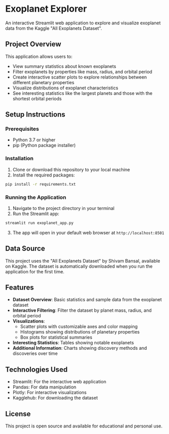 # Exoplanet Explorer

An interactive Streamlit web application to explore and visualize exoplanet data from the Kaggle "All Exoplanets Dataset".

## Project Overview

This application allows users to:
- View summary statistics about known exoplanets
- Filter exoplanets by properties like mass, radius, and orbital period
- Create interactive scatter plots to explore relationships between different planetary properties
- Visualize distributions of exoplanet characteristics
- See interesting statistics like the largest planets and those with the shortest orbital periods

## Setup Instructions

### Prerequisites

- Python 3.7 or higher
- pip (Python package installer)

### Installation

1. Clone or download this repository to your local machine
2. Install the required packages:

```bash
pip install -r requirements.txt
```

### Running the Application

1. Navigate to the project directory in your terminal
2. Run the Streamlit app:

```bash
streamlit run exoplanet_app.py
```

3. The app will open in your default web browser at `http://localhost:8501`

## Data Source

This project uses the "All Exoplanets Dataset" by Shivam Bansal, available on Kaggle. The dataset is automatically downloaded when you run the application for the first time.

## Features

- **Dataset Overview**: Basic statistics and sample data from the exoplanet dataset
- **Interactive Filtering**: Filter the dataset by planet mass, radius, and orbital period
- **Visualizations**:
  - Scatter plots with customizable axes and color mapping
  - Histograms showing distributions of planetary properties
  - Box plots for statistical summaries
- **Interesting Statistics**: Tables showing notable exoplanets
- **Additional Information**: Charts showing discovery methods and discoveries over time

## Technologies Used

- Streamlit: For the interactive web application
- Pandas: For data manipulation
- Plotly: For interactive visualizations
- Kagglehub: For downloading the dataset

## License

This project is open source and available for educational and personal use.
